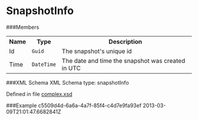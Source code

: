 SnapshotInfo===============###Members<table>	<tr>		<th>Name</th>		<th>Type</th>		<th>Description</th>	</tr>	<tr>		<td>Id</td>		<td><code>Guid</code></td>		<td>The snapshot's unique id</td>	</tr>		<tr>		<td>Time</td>		<td><code>DateTime</code></td>		<td>The date and time the snapshot was created in UTC</td>	</tr></table>###XML SchemaXML Schema type: snapshotInfoDefined in file [complex.xsd](xsd/complex.xsd)###Example	<object xmlns="http://nerdcave.eu/wolpertinger">		<SnapshotInfo>  			<Id>c5509d4d-6a6a-4a7f-85f4-c4d7e9fa93ef</Id>  			<Time>2013-03-09T21:01:47.6682841Z</Time>		</SnapshotInfo>	</object>